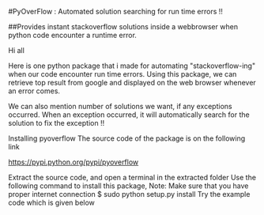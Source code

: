 #PyOverFlow : Automated solution searching for run time errors !!

##Provides instant stackoverflow solutions inside a webbrowser when python code encounter a runtime error.

Hi all 

Here is one python package that i made for automating "stackoverflow-ing" when our code encounter run time errors. Using this package, we can retrieve top result from google and displayed on the web browser whenever an error comes. 

We can also mention number of solutions we want, if any exceptions occurred. When an exception occurred, it will automatically search for the solution to fix the exception !!


Installing pyoverflow
The source code of the package is on the following link

https://pypi.python.org/pypi/pyoverflow

Extract the source code, and open a terminal in the extracted folder
Use the following command to install this package, Note: Make sure that you have proper internet connection
$ sudo python setup.py install
Try the example code which is given below

